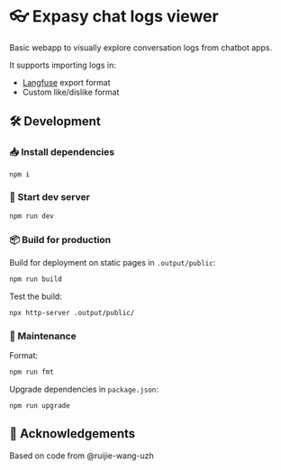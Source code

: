 # 👓 Expasy chat logs viewer

Basic webapp to visually explore conversation logs from chatbot apps.

It supports importing logs in:

- [Langfuse](https://langfuse.com/) export format
- Custom like/dislike format

## 🛠️ Development

### 📥 Install dependencies

```sh
npm i
```

### 🚀 Start dev server

```bash
npm run dev
```

### 📦 Build for production

Build for deployment on static pages in `.output/public`:

```sh
npm run build
```

Test the build:

```sh
npx http-server .output/public/
```

### 🧹 Maintenance

Format:

```sh
npm run fmt
```

Upgrade dependencies in `package.json`:

```sh
npm run upgrade
```

## 🤝 Acknowledgements

Based on code from @ruijie-wang-uzh
